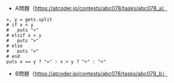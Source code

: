 - A問題（https://atcoder.jp/contests/abc078/tasks/abc078_a）
```
x, y = gets.split
# if x < y
#   puts "<"
# elsif x > y
#   puts ">"
# else
#   puts "="
# end
puts x == y ? "=" : x > y ? ">" : "<"
```

- B問題（https://atcoder.jp/contests/abc078/tasks/abc078_b）
```
```
